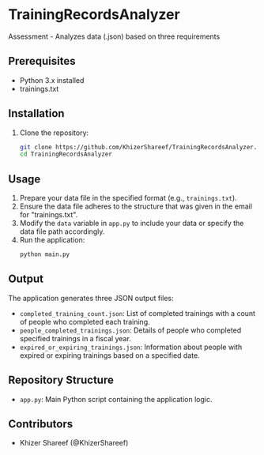 # TrainingRecordsAnalyzer
Assessment - Analyzes data (.json) based on three requirements

## Prerequisites

- Python 3.x installed
- trainings.txt

## Installation

1. Clone the repository:
    ```bash
    git clone https://github.com/KhizerShareef/TrainingRecordsAnalyzer.git
    cd TrainingRecordsAnalyzer
    ```

## Usage

1. Prepare your data file in the specified format (e.g., `trainings.txt`).
2. Ensure the data file adheres to the structure that was given in the email for "trainings.txt".
3. Modify the `data` variable in `app.py` to include your data or specify the data file path accordingly.
4. Run the application:
    ```bash
    python main.py
    ```

## Output

The application generates three JSON output files:
- `completed_training_count.json`: List of completed trainings with a count of people who completed each training.
- `people_completed_trainings.json`: Details of people who completed specified trainings in a fiscal year.
- `expired_or_expiring_trainings.json`: Information about people with expired or expiring trainings based on a specified date.

## Repository Structure

- `app.py`: Main Python script containing the application logic.


## Contributors

- Khizer Shareef (@KhizerShareef)
